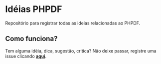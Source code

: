 # Idéias PHPDF

Repositório para registrar todas as ideias relacionadas ao PHPDF.

## Como funciona?

Tem alguma idéia, dica, sugestão, critica? Não deixe passar, registre uma issue clicando [**aqui**](https://github.com/php-df/ideias/issues/new).
